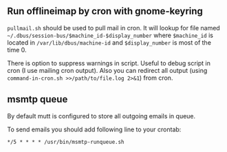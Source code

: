 ## Run offlineimap by cron with gnome-keyring

`pullmail.sh` should be used to pull mail in cron. It will lookup for file named `~/.dbus/session-bus/$machine_id-$display_number` where
`$machine_id` is located in `/var/lib/dbus/machine-id` and `$display_number` is most of the time 0.

There is option to suppress warnings in script. Useful to debug script in cron (I use mailing cron output).
Also you can redirect all output (using `command-in-cron.sh >>/path/to/file.log 2>&1`) from cron.

## msmtp queue

By default mutt is configured to store all outgoing emails in queue.

To send emails you should add following line to your crontab:

```
*/5 * * * * /usr/bin/msmtp-runqueue.sh
```
